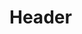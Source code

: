 <!-- TITLE: Autodesk Inventor Install Tutorial -->
<!-- How to install Autodesk Inventor for use on the Robotics Team -->

# Header
